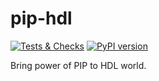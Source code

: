 # pip-hdl

[![Tests & Checks](https://github.com/esynr3z/pip-hdl/actions/workflows/test.yml/badge.svg)](https://github.com/esynr3z/pip-hdl/actions/workflows/test.yml)
[![PyPI version](https://badge.fury.io/py/pip-hdl.svg)](https://badge.fury.io/py/pip-hdl)

Bring power of PIP to HDL world.
